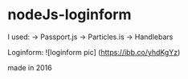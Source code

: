 # nodeJs-loginform

I used:
-> Passport.js
-> Particles.is
-> Handlebars

Loginform:
![loginform pic] (https://ibb.co/yhdKgYz)


made in 2016
